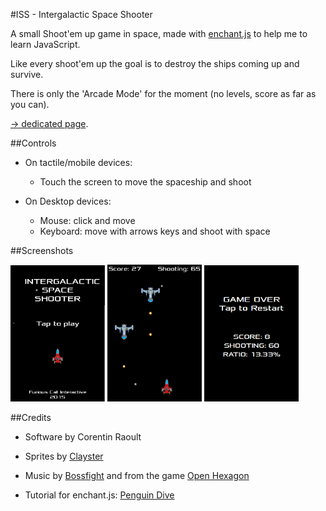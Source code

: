 #ISS - Intergalactic Space Shooter 

A small Shoot'em up game in space, made with [enchant.js](http://enchantjs.com/) to help me to learn JavaScript.

Like every shoot'em up the goal is to destroy the ships coming up and survive.

There is only the 'Arcade Mode' for the moment (no levels, score as far as you can).

[-> dedicated page](http://corentin-r.github.io/ISS/).
 

##Controls

* On tactile/mobile devices:
  * Touch the screen to move the spaceship and shoot

* On Desktop devices:
  * Mouse: click and move
  * Keyboard: move with arrows keys and shoot with space

##Screenshots

<img src="res/Capture-menu.png" alt="Capture-menu" width="30%" height="30%">
<img src="res/Capture-game.png" alt="Capture-game" width="30%" height="30%">
<img src="res/Capture-gameover.png" alt="Capture-gameover" width="30%" height="30%">


##Credits

* Software by Corentin Raoult

* Sprites by [Clayster](http://sprites-unlimited.forumotion.net/f9-free-sprites)

* Music by [Bossfight](http://www.lastfm.fr/music/Bossfight) and from the game [Open Hexagon](http://vittorioromeo.info/projects.html)

* Tutorial for enchant.js: [Penguin Dive](http://www.raywenderlich.com/23370/how-to-make-a-simple-html5-game-with-enchant-js)


